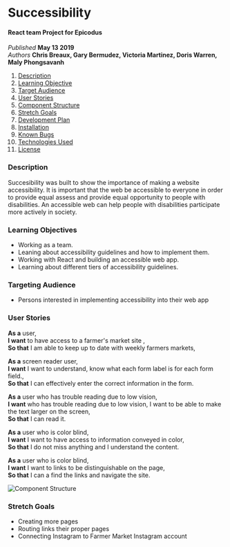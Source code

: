# Successibility

#### React team Project for Epicodus

_Published_ **May 13 2019**<br>
_Authors_ **Chris Breaux, Gary Bermudez, Victoria Martinez, Doris Warren, Maly Phongsavanh**

1. [Description](#description)
2. [Learning Objective](#learning-objective)
3. [Target Audience](#target-audience)
4. [User Stories](#user-stories)
5. [Component Structure](#Component-Structure)
7. [Stretch Goals](#stretch-goals)
8. [Development Plan](#development-plan)
10. [Installation](#installation)
11. [Known Bugs](#known-bugs)
12. [Technologies Used](#technologies-used)
13. [License](#license)

### Description
Succesibility was built to show the importance of making a website accessibility.  It is important that the web be accessible to everyone in order to provide equal assess and provide equal opportunity to people with disabilities. An accessible web can help people with disabilities participate more actively in society.

### Learning Objectives
* Working as a team.
* Leaning about accessibility guidelines and how to implement them.
* Working with React and building an accessible web app.
* Learning about different tiers of accessibility guidelines.

### Targeting Audience
* Persons interested in implementing accessibility into their web app

### User Stories
**As a** user,<br>
**I want** to have access to a farmer's market site ,<br>
**So that** I am able to keep up to date with weekly farmers markets,

**As a** screen reader user,<br>
**I want** I want to understand, know what each form label is for each form field.,<br>
**So that** I can effectively enter the correct information in the form.

**As a** user who has trouble reading due to low vision,<br>
**I want** who has trouble reading due to low vision, I want to be able to make the text larger on the screen,<br>
**So that** I can read it.

**As a** user who is color blind,<br>
**I want** I want to have access to information conveyed in color,<br>
**So that** I do not miss anything and I understand the content.

**As a** user who is color blind,<br>
**I want** I want to links to be distinguishable on the page,<br>
**So that** I can a find the links and navigate the site.

![Component Structure](./src/assets/Component.png?raw=true "Component Structure")

### Stretch Goals

* Creating more pages
* Routing links their proper pages
* Connecting Instagram to Farmer Market Instagram account
